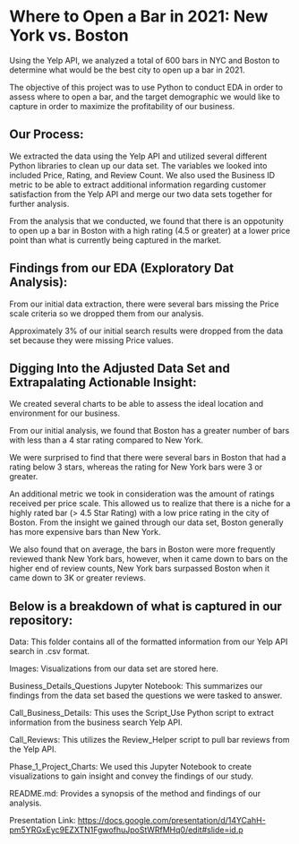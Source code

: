# Where to Open a Bar in 2021: New York vs. Boston

Using the Yelp API, we analyzed a total of 600 bars in NYC and Boston to determine what would be the best city to open up a bar in 2021. 

The objective of this project was to use Python to conduct EDA in order to assess where to open a bar, and the target demographic we would like to capture in order to maximize the profitability of our business. 

## Our Process:
We extracted the data using the Yelp API and utilized several different Python libraries to clean up our data set. The variables we looked into included Price, Rating, and Review Count.  We also used the Business ID metric to be able to extract additional information regarding customer satisfaction from the Yelp API and merge our two data sets together for further analysis.

From the analysis that we conducted, we found that there is an oppotunity to open up a bar in Boston with a high rating (4.5 or greater) at a lower price point than what is currently being captured in the market.

## Findings from our EDA (Exploratory Dat Analysis):
From our initial data extraction, there were several bars missing the Price scale criteria so we dropped them from our analysis.

Approximately 3% of our initial search results were dropped from the data set because they were missing Price values.

## Digging Into the Adjusted Data Set and Extrapalating Actionable Insight:

We created several charts to be able to assess the ideal location and environment for our business.

From our initial analysis, we found that Boston has a greater number of bars with less than a 4 star rating compared to New York.

We were surprised to find that there were several bars in Boston that had a rating below 3 stars, whereas the rating for New York bars were 3 or greater.

An additional metric we took in consideration was the amount of ratings received per price scale.  This allowed us to realize that there is a niche for a highly rated bar (> 4.5 Star Rating) with a low price rating in the city of Boston.  From the insight we gained through our data set, Boston generally has more expensive bars than New York. 

We also found that on average, the bars in Boston were more frequently reviewed thank New York bars, however, when it came down to bars on the higher end of review counts, New York bars surpassed Boston when it came down to 3K or greater reviews. 

## Below is a breakdown of what is captured in our repository: 

Data: This folder contains all of the formatted information from our Yelp API search in .csv format. 

Images: Visualizations from our data set are stored here. 

Business_Details_Questions Jupyter Notebook: This summarizes our findings from the data set based the questions we were tasked to answer. 

Call_Business_Details: This uses the Script_Use Python script to extract information from the business search Yelp API. 

Call_Reviews: This utilizes the Review_Helper script to pull bar reviews from the Yelp API. 

Phase_1_Project_Charts: We used this Jupyter Notebook to create visualizations to gain insight and convey the findings of our study. 

README.md: Provides a synopsis of the method and findings of our analysis. 

Presentation Link: https://docs.google.com/presentation/d/14YCahH-pm5YRGxEyc9EZXTN1FgwofhuJpoStWRfMHq0/edit#slide=id.p
